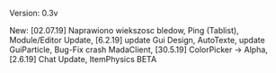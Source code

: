 Version: 0.3v

New: [02.07.19] Naprawiono wiekszosc bledow, Ping (Tablist), Module/Editor Update, [6.2.19] update Gui Design, AutoTexte, update GuiParticle, Bug-Fix crash MadaClient, [30.5.19] ColorPicker -> Alpha, [2.6.19] Chat Update, ItemPhysics BETA
